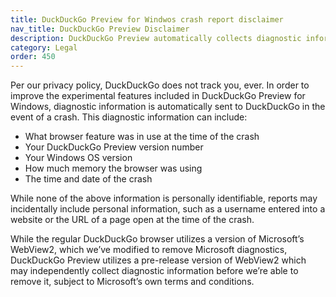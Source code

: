```yaml
---
title: DuckDuckGo Preview for Windwos crash report disclaimer
nav_title: DuckDuckGo Preview Disclaimer
description: DuckDuckGo Preview automatically collects diagnostic information in the event of a crash to help DuckDuckGo test and improve experimental features.
category: Legal
order: 450
---
```


Per our privacy policy, DuckDuckGo does not track you, ever. In order to improve the experimental features included in DuckDuckGo Preview for Windows, diagnostic information is automatically sent to DuckDuckGo in the event of a crash. This diagnostic information can include:

-   What browser feature was in use at the time of the crash
-   Your DuckDuckGo Preview version number
-   Your Windows OS version
-   How much memory the browser was using
-   The time and date of the crash

While none of the above information is personally identifiable, reports may incidentally include personal information, such as a username entered into a website or the URL of a page open at the time of the crash.

While the regular DuckDuckGo browser utilizes a version of Microsoft’s WebView2, which we’ve modified to remove Microsoft diagnostics, DuckDuckGo Preview utilizes a pre-release version of WebView2 which may independently collect diagnostic information before we’re able to remove it, subject to Microsoft’s own terms and conditions.
